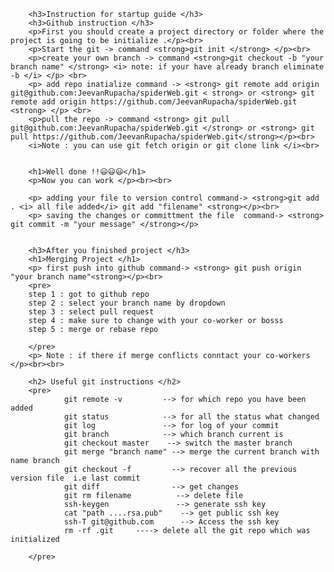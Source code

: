 
        <h3>Instruction for startup guide </h3>
        <h3>Github instruction </h3>
        <p>First you should create a project directory or folder where the project is going to be initialize .</p><br>
        <p>Start the git -> command <strong>git init </strong> </p><br>
        <p>create your own branch -> command <strong>git checkout -b "your branch name" </strong> <i> note: if your have already branch eliminate -b </i> </p> <br>
        <p> add repo inatialize command -> <strong> git remote add origin git@github.com:JeevanRupacha/spiderWeb.git < strong> or <strong> git remote add origin https://github.com/JeevanRupacha/spiderWeb.git <strong> </p> <br>
        <p>pull the repo -> command <strong> git pull git@github.com:JeevanRupacha/spiderWeb.git </strong> or <strong> git pull https://github.com/JeevanRupacha/spiderWeb.git</strong></p><br>
        <i>Note : you can use git fetch origin or git clone link </i><br>


        <h1>Well done !!😃😃😃</h1> 
        <p>Now you can work </p><br><br>

        <p> adding your file to version control command-> <strong>git add . <i> all file added</i> git add "filename" <strong></p><br>
        <p> saving the changes or committment the file  command-> <strong> git commit -m "your message" </strong></p> 


        <h3>After you finished project </h3>
        <h1>Merging Project </h1>
        <p> first push into github command-> <strong> git push origin "your branch name"<strong></p><br>
        <pre>
        step 1 : got to github repo
        step 2 : select your branch name by dropdown 
        step 3 : select pull request 
        step 4 : make sure to change with your co-worker or bosss
        step 5 : merge or rebase repo

        </pre>
        <p> Note : if there if merge conflicts conntact your co-workers </p><br><br>

        <h2> Useful git instructions </h2>
        <pre>
                git remote -v         --> for which repo you have been added
                git status            --> for all the status what changed 
                git log               --> for log of your commit 
                git branch            --> which branch current is
                git checkout master    --> switch the master branch 
                git merge "branch name" --> merge the current branch with name branch 
                git checkout -f         --> recover all the previous version file  i.e last commit 
                git diff                --> get changes 
                git rm filename          --> delete file 
                ssh-keygen               --> generate ssh key 
                cat "path ....rsa.pub"    --> get public ssh key
                ssh-T git@github.com      --> Access the ssh key 
                rm -rf .git     ----> delete all the git repo which was initialized

        </pre>
